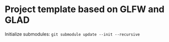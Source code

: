 # Project template based on GLFW and GLAD

Initialize submodules:
`git submodule update --init --recursive`
